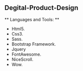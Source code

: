 ## Degital-Product-Design
** Languages and Tools: **
- Html5.
- Css3.
- Sass.
- Bootstrap Framework.
- Jquery
- FontAwesome.
- NiceScroll.
- Wow.
